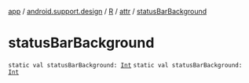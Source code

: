 [app](../../../index.md) / [android.support.design](../../index.md) / [R](../index.md) / [attr](index.md) / [statusBarBackground](.)

# statusBarBackground

`static val statusBarBackground: `[`Int`](https://kotlinlang.org/api/latest/jvm/stdlib/kotlin/-int/index.html)
`static val statusBarBackground: `[`Int`](https://kotlinlang.org/api/latest/jvm/stdlib/kotlin/-int/index.html)